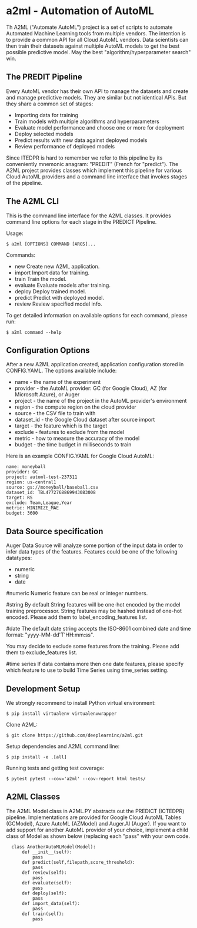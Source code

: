 # a2ml - Automation of AutoML
Th A2ML ("Automate AutoML") project is a set of scripts to automate Automated Machine Learning tools from multiple vendors. The intention is to provide a common API for all Cloud AutoML vendors.  Data scientists can then train their datasets against multiple AutoML models to get the best possible predictive model.  May the best "algorithm/hyperparameter search" win.

## The PREDIT Pipeline
Every AutoML vendor has their own API to manage the datasets and create and
manage predictive models.  They are similar but not identical APIs.  But they share a
common set of stages:
* Importing data for training
* Train models with multiple algorithms and hyperparameters
* Evaluate model performance and choose one or more for deployment
* Deploy selected models
* Predict results with new data against deployed models
* Review performance of deployed models

Since ITEDPR is hard to remember we refer to this pipeline by its conveniently mnemonic anagram: "PREDIT" (French
for "predict"). The A2ML project provides classes which implement this pipeline for various Cloud AutoML providers
and a command line interface that invokes stages of the pipeline.


## The A2ML CLI

This is the command line interface for the A2ML classes. It provides command line options
for each stage in the PREDICT Pipeline.

Usage:
```
$ a2ml [OPTIONS] COMMAND [ARGS]...
```
Commands:
* new       Create new A2ML application.
* import    Import data for training.
* train     Train the model.
* evaluate  Evaluate models after training.
* deploy    Deploy trained model.
* predict   Predict with deployed model.
* review    Review specified model info.

To get detailed information on available options for each command, please run:

```
$ a2ml command --help
```

## Configuration Options

After a new A2ML application created, application configuration stored in CONFIG.YAML. The options available include:
* name - the name of the experiment
* provider - the AutoML provider: GC (for Google Cloud), AZ (for Microsoft Azure), or Auger
* project - the name of the project in the AutoML provider's environment
* region - the compute region on the cloud provider
* source - the CSV file to train with
* dataset_id - the Google Cloud dataset after source import
* target - the feature which is the target
* exclude - features to exclude from the model
* metric - how to measure the accuracy of the model
* budget - the time budget in milliseconds to train

Here is an example CONFIG.YAML for Google Cloud AutoML:

```
name: moneyball
provider: GC
project: automl-test-237311
region: us-central1
source: gs://moneyball/baseball.csv
dataset_id: TBL4772768869943083008
target: RS
exclude: Team,League,Year
metric: MINIMIZE_MAE
budget: 3600
```

## Data Source specification
Auger Data Source will analyze some portion of the input data in order to infer data
types of the features. Features could be one of the following datatypes:
- numeric
- string
- date

#numeric
Numeric feature can be real or integer numbers.

#string
By default String features will be one-hot encoded by the model training preprocessor.
String features may be hashed instead of one-hot encoded.
Please add them to label_encoding_features list.

#date
The default date string accepts the ISO-8601 combined date and time format: "yyyy-MM-dd'T'HH:mm:ss".

You may decide to exclude some features from the training.
Please add them to exclude_features list.

#time series
If data contains more then one date features, please specify which feature to
use to build Time Series using time_series setting.

## Development Setup

We strongly recommend to install Python virtual environment:

```
$ pip install virtualenv virtualenvwrapper
```

Clone A2ML:

```
$ git clone https://github.com/deeplearninc/a2ml.git
```

Setup dependencies and A2ML command line:

```
$ pip install -e .[all]
```

Running tests and getting test coverage:

```
$ pytest pytest --cov='a2ml' --cov-report html tests/  
```

## A2ML Classes
The A2ML Model class in A2ML.PY abstracts out the PREDICT (ICTEDPR) pipeline.  Implementations are provided for Google Cloud AutoML Tables (GCModel), Azure AutoML (AZModel) and Auger.AI (Auger). If you want to add support for another AutoML provider of your choice, implement a child class of Model as shown below (replacing each "pass" with your own code.

```
  class AnotherAutoMLModel(Model):  
      def __init__(self):
          pass     
      def predict(self,filepath,score_threshold):
          pass
      def review(self):
          pass
      def evaluate(self):
          pass
      def deploy(self):
          pass
      def import_data(self):
          pass
      def train(self):
          pass
```
